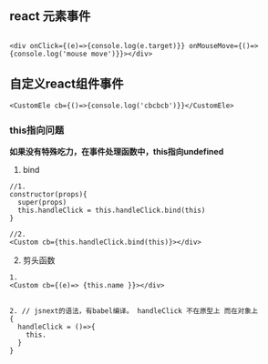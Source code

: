 ## react 元素事件

```tsx

<div onClick={(e)=>{console.log(e.target)}} onMouseMove={()=>{console.log('mouse move')}}></div>
```



## 自定义react组件事件

```tsx
<CustomEle cb={()=>{console.log('cbcbcb')}}</CustomEle>
```





### this指向问题

**如果没有特殊吃力，在事件处理函数中，this指向undefined**

1. bind

```tsx
//1.
constructor(props){
  super(props)
  this.handleClick = this.handleClick.bind(this)
}

//2.
<Custom cb={this.handleClick.bind(this)}></div>
```



2. 剪头函数

```tsx
1.
<Custom cb={(e)=> {this.name }}></div>


2. // jsnext的语法，有babel编译。 handleClick 不在原型上 而在对象上
{
  handleClick = ()=>{
    this.
  }
}
```

